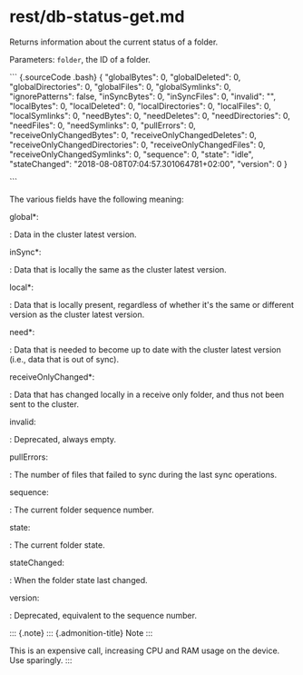 # rest/db-status-get.md

Returns information about the current status of a folder.

Parameters: `folder`, the ID of a folder.

\`\`\` {.sourceCode .bash} { "globalBytes": 0, "globalDeleted": 0, "globalDirectories": 0, "globalFiles": 0, "globalSymlinks": 0, "ignorePatterns": false, "inSyncBytes": 0, "inSyncFiles": 0, "invalid": "", "localBytes": 0, "localDeleted": 0, "localDirectories": 0, "localFiles": 0, "localSymlinks": 0, "needBytes": 0, "needDeletes": 0, "needDirectories": 0, "needFiles": 0, "needSymlinks": 0, "pullErrors": 0, "receiveOnlyChangedBytes": 0, "receiveOnlyChangedDeletes": 0, "receiveOnlyChangedDirectories": 0, "receiveOnlyChangedFiles": 0, "receiveOnlyChangedSymlinks": 0, "sequence": 0, "state": "idle", "stateChanged": "2018-08-08T07:04:57.301064781+02:00", "version": 0 }

\`\`\`

The various fields have the following meaning:

global\*:

: Data in the cluster latest version.

inSync\*:

: Data that is locally the same as the cluster latest version.

local\*:

: Data that is locally present, regardless of whether it\'s the same or different version as the cluster latest version.

need\*:

: Data that is needed to become up to date with the cluster latest version \(i.e., data that is out of sync\).

receiveOnlyChanged\*:

: Data that has changed locally in a receive only folder, and thus not been sent to the cluster.

invalid:

: Deprecated, always empty.

pullErrors:

: The number of files that failed to sync during the last sync operations.

sequence:

: The current folder sequence number.

state:

: The current folder state.

stateChanged:

: When the folder state last changed.

version:

: Deprecated, equivalent to the sequence number.

::: {.note} ::: {.admonition-title} Note :::

This is an expensive call, increasing CPU and RAM usage on the device. Use sparingly. :::

